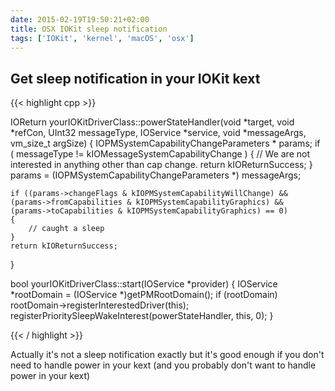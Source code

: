 ```yaml
---
date: 2015-02-19T19:50:21+02:00
title: OSX IOKit sleep notification 
tags: ['IOKit', 'kernel', 'macOS', 'osx']
---
```


## Get sleep notification in your IOKit kext

{{< highlight cpp >}}

IOReturn yourIOKitDriverClass::powerStateHandler(void *target, void *refCon, UInt32 messageType, IOService *service, void *messageArgs, vm_size_t argSize)
{
    IOPMSystemCapabilityChangeParameters * params;
    if ( messageType != kIOMessageSystemCapabilityChange )
    {
        // We are not interested in anything other than cap change.
        return kIOReturnSuccess;
    }
    params = (IOPMSystemCapabilityChangeParameters *) messageArgs;
    
    if ((params->changeFlags & kIOPMSystemCapabilityWillChange) &&
    (params->fromCapabilities & kIOPMSystemCapabilityGraphics) &&
    (params->toCapabilities & kIOPMSystemCapabilityGraphics) == 0)
    {
        // caught a sleep 
    }
    return kIOReturnSuccess;
}
    
bool yourIOKitDriverClass::start(IOService *provider)
{
    IOService *rootDomain = (IOService *)getPMRootDomain();
    if (rootDomain)
       rootDomain->registerInterestedDriver(this);
    registerPrioritySleepWakeInterest(powerStateHandler, this, 0);
}

{{< / highlight >}}

Actually it's not a sleep notification exactly but it's good enough if you don't need to handle power in your kext (and you probably don't want to handle power in your kext)
